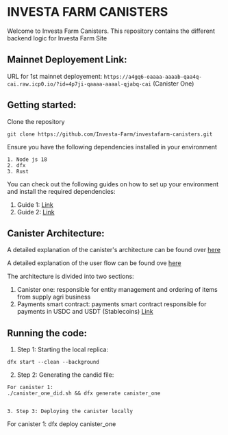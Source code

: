 # INVESTA FARM CANISTERS
Welcome to Investa Farm Canisters. This repository contains the different backend logic for Investa Farm Site 

## Mainnet Deployement Link:
URL for 1st mainnet deployement: ``https://a4gq6-oaaaa-aaaab-qaa4q-cai.raw.icp0.io/?id=4p7ji-qaaaa-aaaal-qjabq-cai`` (Canister One)

## Getting started: 
Clone the repository
```
git clone https://github.com/Investa-Farm/investafarm-canisters.git
```

Ensure you have the following dependencies installed in your environment
```
1. Node js 18 
2. dfx 
3. Rust 
```

You can check out the following guides on how to set up your environment and install the required dependencies: 
1. Guide 1: [Link](https://internetcomputer.org/docs/current/developer-docs/getting-started/install/) 
2. Guide 2: [Link](https://docs.google.com/document/d/1OW3oT8F9pumYg3hmybrHFB8T0VpDwDgRVE5PfVkHFJI/edit?usp=sharing)

## Canister Architecture: 
A detailed explanation of the canister's architecture can be found over [here](https://docs.google.com/document/d/1EGoq2N2qiWPbeFbTOVr1LSLiaspwg4ROMYodqY8TkfU/edit?usp=sharing)

A detailed explanation of the user flow can be found ove [here](https://docs.google.com/document/d/115tZG5oz6jwoKw-9cYmaolUvrzHONh1ILVRjYcSQYx8/edit?usp=sharing)

The architecture is divided into two sections: 

1. Canister one: responsible for entity management and ordering of items from supply agri business 
2. Payments smart contract: payments smart contract responsible for payments in USDC and USDT (Stablecoins) [Link](https://github.com/Investa-Farm/investafarm-payments)

## Running the code: 
1. Step 1: Starting the local replica: 
```
dfx start --clean --background
```

2. Step 2: Generating the candid file: 
```
For canister 1: 
./canister_one_did.sh && dfx generate canister_one


3. Step 3: Deploying the canister locally 
```
For canister 1: 
dfx deploy canister_one 

```